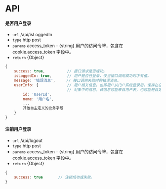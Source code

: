 # API

#### 是否用户登录
- `url` /api/isLoggedIn
- `type` http post
- `params` access_token - {string} 用户的访问令牌，包含在 cookie.access_token 字段中。
- `return` {Object}

```javascript
{
    success: true,          // 接口请求是否成功。
    isLoggedIn: true,       // 用户是否已登录，仅当接口调用成功时才有值。
    message: '错误消息',     // 接口调用失败时的错误消息。
    userInfo: {             // 用户相关信息。也即用户从门户系统登录后，保存在在 session.user 
                            // 对象中的信息。该信息可能来自用户表，也可能是自定义登录实现时注入的字段。
        id: 'UserId',
        name: '用户名',
        ...
        其他自主定义的业务字段
    }
}
```

#### 注销用户登录
- `url` /api/logout
- `type` http post
- `params` access_token - {string} 用户的访问令牌，包含在 cookie.access_token 字段中。
- `return` {Object} 

```javascript
{
    success: true       // 注销成功或失败。
}
```